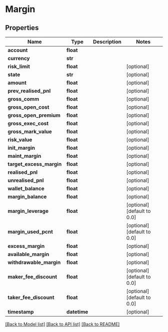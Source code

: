 # Margin

## Properties
Name | Type | Description | Notes
------------ | ------------- | ------------- | -------------
**account** | **float** |  | 
**currency** | **str** |  | 
**risk_limit** | **float** |  | [optional] 
**state** | **str** |  | [optional] 
**amount** | **float** |  | [optional] 
**prev_realised_pnl** | **float** |  | [optional] 
**gross_comm** | **float** |  | [optional] 
**gross_open_cost** | **float** |  | [optional] 
**gross_open_premium** | **float** |  | [optional] 
**gross_exec_cost** | **float** |  | [optional] 
**gross_mark_value** | **float** |  | [optional] 
**risk_value** | **float** |  | [optional] 
**init_margin** | **float** |  | [optional] 
**maint_margin** | **float** |  | [optional] 
**target_excess_margin** | **float** |  | [optional] 
**realised_pnl** | **float** |  | [optional] 
**unrealised_pnl** | **float** |  | [optional] 
**wallet_balance** | **float** |  | [optional] 
**margin_balance** | **float** |  | [optional] 
**margin_leverage** | **float** |  | [optional] [default to 0.0]
**margin_used_pcnt** | **float** |  | [optional] [default to 0.0]
**excess_margin** | **float** |  | [optional] 
**available_margin** | **float** |  | [optional] 
**withdrawable_margin** | **float** |  | [optional] 
**maker_fee_discount** | **float** |  | [optional] [default to 0.0]
**taker_fee_discount** | **float** |  | [optional] [default to 0.0]
**timestamp** | **datetime** |  | [optional] 

[[Back to Model list]](../README.md#documentation-for-models) [[Back to API list]](../README.md#documentation-for-api-endpoints) [[Back to README]](../README.md)


